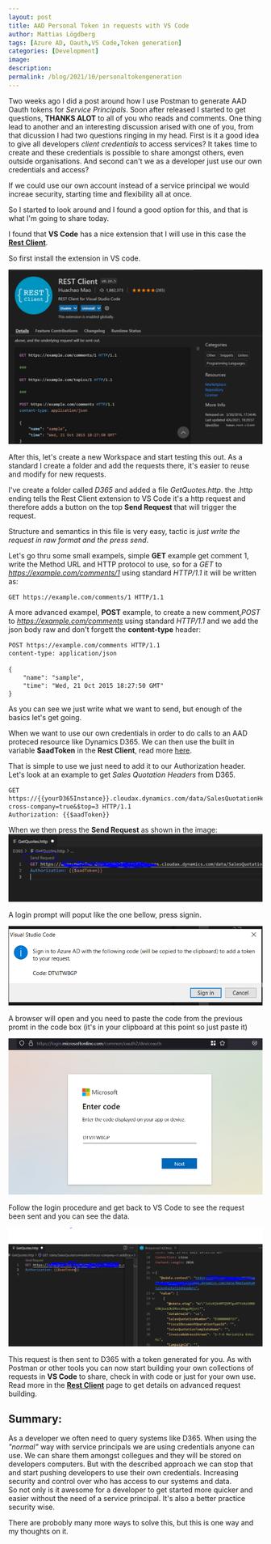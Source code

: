```yaml
---
layout: post
title: AAD Personal Token in requests with VS Code
author: Mattias Lögdberg
tags: [Azure AD, Oauth,VS Code,Token generation]
categories: [Development]
image: 
description: 
permalink: /blog/2021/10/personaltokengeneration
---
```


Two weeks ago I did a post around how I use Postman to generate AAD Oauth tokens for *Service Principals*. Soon after released I started to get questions, **THANKS ALOT** to all of you who reads and comments. One thing lead to another and an interesting discussion arised with one of you, from that dicussion I had two questions ringing in my head. First is it a good idea to give all developers *client credentials* to access services? It takes time to create and these credentials is possible to share amongst others, even outside organisations. And second can't we as a developer just use our own credentials and access?


If we could use our own account instead of a service principal we would increae security, starting time and flexibility all at once.

So I started to look around and I found a good option for this, and that is what I'm going to share today.

I found that **VS Code** has a nice extension that I will use in this case the [**Rest Client**](https://marketplace.visualstudio.com/items?itemName=humao.rest-client).

So first install the extension in VS code.

![VsCode Rest Client Extension](/assets/uploads/2021/10/personaltoken/vscode_extension_rest_client.png)

After this, let's create a new Workspace and start testing this out. As a standard I create a folder and add the requests there, it's easier to reuse and modify for new requests.

I've create a folder called *D365* and added a file *GetQuotes.http*. the .http ending tells the Rest Client extension to VS Code it's a http request and therefore adds a button on the top **Send Request** that will trigger the request.

Structure and semantics in this file is very easy, tactic is *just write the request in raw format and the press send*.

Let's go thru some small exampels, simple **GET** example get comment 1, write the Method URL and HTTP protocol to use, so for a *GET* to *https://example.com/comments/1* using standard *HTTP/1.1* it will be written as:
```
GET https://example.com/comments/1 HTTP/1.1
```

A more advanced exampel, **POST** example, to create a new comment,*POST* to *https://example.com/comments* using standard *HTTP/1.1* and we add the json body raw and don't forgett the **content-type** header:
```
POST https://example.com/comments HTTP/1.1
content-type: application/json

{
    "name": "sample",
    "time": "Wed, 21 Oct 2015 18:27:50 GMT"
}
```

As you can see we just write what we want to send, but enough of the basics let's get going.

When we want to use our own credentials in order to do calls to an AAD proteced resource like Dynamics D365.
We can then use the built in variable **$aadToken** in the **Rest Client**, read more [here](https://marketplace.visualstudio.com/items?itemName=humao.rest-client#system-variables).

That is simple to use we just need to add it to our Authorization header. Let's look at an example to get *Sales Quotation Headers* from D365.
```
GET https://{{yourD365Instance}}.cloudax.dynamics.com/data/SalesQuotationHeaders?cross-company=true&$top=3 HTTP/1.1
Authorization: {{$aadToken}}
```

When we then press the **Send Request** as shown in the image:
![VS Code http file](/assets/uploads/2021/10/personaltoken/requestsamplebeforesend.png)


A login prompt will poput like the one bellow, press signin.

![VS Code prompt](/assets/uploads/2021/10/personaltoken/loginprompt.png)

A browser will open and you need to paste the code from the previous promt in the code box (it's in your clipboard at this point so just paste it)

![Browser Login](/assets/uploads/2021/10/personaltoken/loginpromptbrowser.png)

Follow the login procedure and get back to VS Code to see the request been sent and you can see the data.

![Result in VS Code](/assets/uploads/2021/10/personaltoken/requestsample.png)


This request is then sent to D365 with a token generated for you. As with Postman or other tools you can now start building your own collections of requests in **VS Code** to share, check in with code or just for your own use. Read more in the [**Rest Client**](https://marketplace.visualstudio.com/items?itemName=humao.rest-client) page to get details on advanced request building.


## Summary:
As a developer we often need to query systems like D365. When using the *"normal"* way with service principals we are using credentials anyone can use. We can share them amongst collegues and they will be stored on developers computers. But with the described approach we can stop that and start pushing developers to use their own credentials. Increasing security and control over who has access to our systems and data.  
So not only is it awesome for a developer to get started more quicker and easier without the need of a service principal. It's also a better practice security wise. 

There are probobly many more ways to solve this, but this is one way and my thoughts on it.